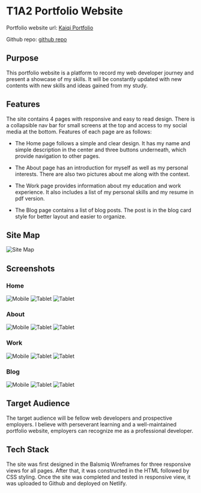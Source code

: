 # T1A2 Portfolio Website

Portfolio website url: [Kaiqi Portfolio](https://focused-hopper-e14468.netlify.app)

Github repo: [github repo](https://github.com/Jimmyboei/T1A2-Portfolio)

## Purpose

This portfolio website is a platform to record my web developer journey and present a showcase of my skills. It will be constantly updated with new contents with new skills and ideas gained from my study.

## Features

The site contains 4 pages with responsive and easy to read design. There is a collapsible nav bar for small screens at the top and access to my social media at the bottom. Features of each page are as follows: 

- The Home page follows a simple and clear design. It has my name and simple description in the center and three buttons underneath, which provide navigation to other pages.
  
- The About page has an introduction for myself as well as my personal interests. There are also two pictures about me along with the context. 

- The Work page provides information about my education and work experience. It also includes a list of my personal skills and my resume in pdf version.

- The Blog page contains a list of blog posts. The post is in the blog card style for better layout and easier to organize.

## Site Map

![Site Map](./docs/sitemap.png)

## Screenshots

### Home
![Mobile](./docs/home-mobile.png)
![Tablet](./docs/home-tablet.png)
![Tablet](./docs/home-desktop.png)

### About
![Mobile](./docs/about-mobile.png)
![Tablet](./docs/about-tablet.png)
![Tablet](./docs/about-desktop.png)

### Work
![Mobile](./docs/work-mobile.png)
![Tablet](./docs/work-tablet.png)
![Tablet](./docs/work-desktop.png)

### Blog
![Mobile](./docs/blog-mobile.png)
![Tablet](./docs/blog-tablet.png)
![Tablet](./docs/blog-desktop.png)

## Target Audience

The target audience will be fellow web developers and prospective employers. I believe with perseverant learning and a well-maintained portfolio website, employers can recognize me as a professional developer.

## Tech Stack

The site was first designed in the Balsmiq Wireframes for three responsive views for all pages. After that, it was constructed in the HTML followed by CSS styling. Once the site was completed and tested in responsive view, it was uploaded to Github and deployed on Netlify.
